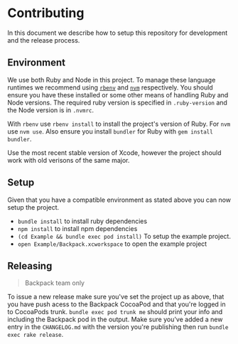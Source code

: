 # Contributing

In this document we describe how to setup this repository for development and the release process.

## Environment

We use both Ruby and Node in this project. To manage these language runtimes we recommend using [`rbenv`][0] and [`nvm`][1] respectively. You should ensure you have these installed or some other means of handling Ruby and Node versions. The required ruby version is specified in `.ruby-version` and the Node version is in `.nvmrc`.

With `rbenv` use `rbenv install` to install the project's version of Ruby. For `nvm` use `nvm use`. Also ensure you install `bundler` for Ruby with `gem install bundler`.

Use the most recent stable version of Xcode, however the project should work with old verisons of the same major.

## Setup

Given that you have a compatible environment as stated above you can now setup the project.

+ `bundle install` to install ruby dependencies
+ `npm install` to install npm dependencies
+ `(cd Example && bundle exec pod install)` To setup the example project.
+ `open Example/Backpack.xcworkspace` to open the example project

## Releasing

> Backpack team only

To issue a new release make sure you've set the project up as above, that you have push acess to the Backpack CocoaPod and that you're logged in to CocoaPods trunk. `bundle exec pod trunk me` should print your info and including the Backpack pod in the output. Make sure you've added a new entry in the `CHANGELOG.md` with the version you're publishing then run `bundle exec rake release`.


[0]: https://github.com/rbenv/rbenv
[1]: https://github.com/creationix/nvm
